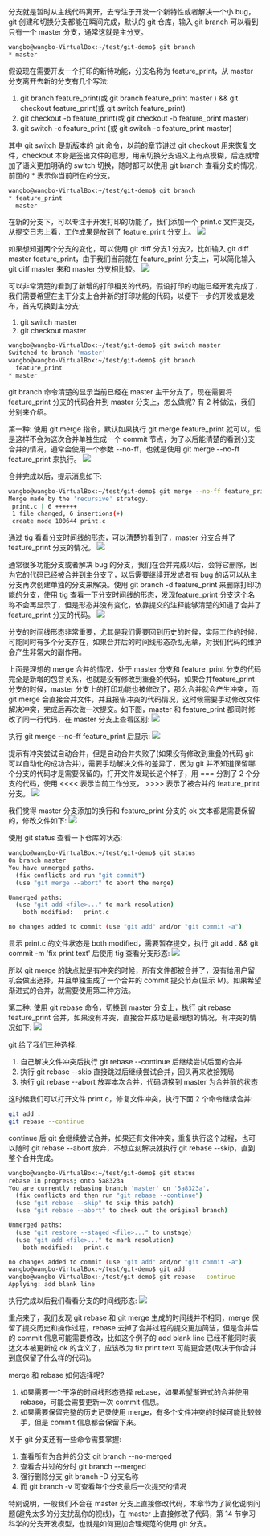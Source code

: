 分支就是暂时从主线代码离开，去专注于开发一个新特性或者解决一个小 bug，git 创建和切换分支都能在瞬间完成，默认的 git 仓库，输入 git branch 可以看到只有一个 master 分支，通常这就是主分支。

```bash
wangbo@wangbo-VirtualBox:~/test/git-demo$ git branch
* master
```

假设现在需要开发一个打印的新特功能，分支名称为 feature_print，从 master 分支离开去新的分支有几个写法:  
1. git branch feature_print(或 git branch feature_print master ) && git checkout feature_print(或 git switch feature_print)
2. git checkout -b feature_print(或 git checkout -b feature_print master)
3. git switch -c feature_print (或 git switch -c feature_print master)

其中 git switch 是新版本的 git 命令，以前的章节讲过 git checkout 用来恢复文件，checkout 本身是签出文件的意思，用来切换分支语义上有点模糊，后连就增加了语义更加明确的 switch 切换，随时都可以使用 git branch 查看分支的情况，前面的 * 表示你当前所在的分支。

```bash
wangbo@wangbo-VirtualBox:~/test/git-demo$ git branch
* feature_print
  master
```

在新的分支下，可以专注于开发打印的功能了，我们添加一个 print.c 文件提交，从提交日志上看，工作成果是放到了 feature_print 分支上。
![](http://develop-developer.oss-cn-hangzhou.aliyuncs.com/images/JWJj6JaQB22QYENwB-ZWpKcyacrpB9OJCZT4Ux-TfS.png?x-oss-process=style/txt-water)

如果想知道两个分支的变化，可以使用 git diff 分支1 分支2，比如输入 git diff master feature_print，由于我们当前就在 feature_print 分支上，可以简化输入 git diff master 来和 master 分支相比较。
![](http://develop-developer.oss-cn-hangzhou.aliyuncs.com/images/znNYDanjERfkhZiiE-e6NNIIawP8-cGZiMtO9a2ia4.png?x-oss-process=style/txt-water)

可以非常清楚的看到了新增的打印相关的代码，假设打印的功能已经开发完成了，我们需要希望在主干分支上合并新的打印功能的代码，以便下一步的开发或是发布，首先切换到主分支:  
1. git switch master
2. git checkout master

```bash
wangbo@wangbo-VirtualBox:~/test/git-demo$ git switch master
Switched to branch 'master'
wangbo@wangbo-VirtualBox:~/test/git-demo$ git branch
  feature_print
* master
```

git branch 命令清楚的显示当前已经在 master 主干分支了，现在需要将 feature_print 分支的代码合并到 master 分支上，怎么做呢? 有 2 种做法，我们分别来介绍。

第一种: 使用 git merge 指令，默认如果执行 git merge feature_print 就可以，但是这样不会为这次合并单独生成一个 commit 节点，为了以后能清楚的看到分支合并的情况，通常会使用一个参数 --no-ff，也就是使用 git merge --no-ff feature_print 来执行。
![](http://develop-developer.oss-cn-hangzhou.aliyuncs.com/images/WM8TYxo3DLpvdFT4a-hCmHuAm8cMjhjDBSrig0mm9d.png?x-oss-process=style/txt-water)

合并完成以后，提示消息如下:

```bash
wangbo@wangbo-VirtualBox:~/test/git-demo$ git merge --no-ff feature_print
Merge made by the 'recursive' strategy.
 print.c | 6 ++++++
 1 file changed, 6 insertions(+)
 create mode 100644 print.c
```

通过 tig 看看分支时间线的形态，可以清楚的看到了，master 分支合并了 feature_print 分支的情况。
![](http://develop-developer.oss-cn-hangzhou.aliyuncs.com/images/qtpY5axNZsGyeXSaY-Lzk_FaZxRHnL_nUKqFxy4RFp.png?x-oss-process=style/txt-water)

通常很多功能分支或者解决 bug 的分支，我们在合并完成以后，会将它删除，因为它的代码已经被合并到主分支了，以后需要继续开发或者有 bug 的话可以从主分支再次创建单独的分支来解决。使用 git branch -d feature_print 来删除打印功能的分支，使用 tig 查看一下分支时间线的形态，发现feature_print 分支这个名称不会再显示了，但是形态并没有变化，依靠提交的注释能够清楚的知道了合并了 feature_print 分支的代码。
![](http://develop-developer.oss-cn-hangzhou.aliyuncs.com/images/58cNBTMRmnvoba9Rj-0dstXMb8244dOz47HGD-qye7.png?x-oss-process=style/txt-water)

分支的时间线形态非常重要，尤其是我们需要回到历史的时候，实际工作的时候，可能同时有多个分支存在，如果合并后的时间线形态杂乱无章，对我们代码的维护会产生非常大的副作用。

上面是理想的 merge 合并的情况，处于 master 分支和 feature_print 分支的代码完全是新增的包含关系，也就是没有修改到重叠的代码，如果合并feature_print 分支的时候，master 分支上的打印功能也被修改了，那么合并就会产生冲突，而 git merge 会直接合并文件，并且报告冲突的代码情况，这时候需要手动修改文件解决冲突，完成后再次做一次提交。如下图，master 和 feature_print 都同时修改了同一行代码，在 master 分支上查看区别:
![](http://develop-developer.oss-cn-hangzhou.aliyuncs.com/images/T49fH5SmCwmoC5GFE-TumnRu8VC7ndfv_2hLO7qrtX.png?x-oss-process=style/txt-water)

执行 git merge --no-ff feature_print 后显示:
![](http://develop-developer.oss-cn-hangzhou.aliyuncs.com/images/vPDztoeKgXu7RGhLH-R_lHhgSE5HP9oKSKuXHNoYfS.png?x-oss-process=style/txt-water)

提示有冲突尝试自动合并，但是自动合并失败了(如果没有修改到重叠的代码 git 可以自动化的成功合并)，需要手动解决文件的差异了，因为 git 并不知道保留哪个分支的代码才是需要保留的，打开文件发现长这个样子，用 === 分割了 2 个分支的代码，使用 <<<< 表示当前工作分支， >>>> 表示了被合并的 feature_print 分支。
![](http://develop-developer.oss-cn-hangzhou.aliyuncs.com/images/eM3e2qWvw68QLEyBn-p-5Za7iNrH8JkMyzMVyVpvS8.png?x-oss-process=style/txt-water)

我们觉得 master 分支添加的换行和 feature_print 分支的 ok 文本都是需要保留的，修改文件如下:
![](http://develop-developer.oss-cn-hangzhou.aliyuncs.com/images/Gz9ecqukTNEfwFsJH-tClXHHcunVLS4ucRbB-1aux6.png?x-oss-process=style/txt-water)

使用 git status 查看一下仓库的状态:

```bash
wangbo@wangbo-VirtualBox:~/test/git-demo$ git status
On branch master
You have unmerged paths.
  (fix conflicts and run "git commit")
  (use "git merge --abort" to abort the merge)

Unmerged paths:
  (use "git add <file>..." to mark resolution)
	both modified:   print.c

no changes added to commit (use "git add" and/or "git commit -a")
```

显示 print.c 的文件状态是 both modified，需要暂存提交，执行 git add . && git commit -m 'fix print text' 后使用 tig 查看分支形态:
![](http://develop-developer.oss-cn-hangzhou.aliyuncs.com/images/CHMF7mgmb5uuzN9SL-JYTiGYAanka-9ZNYox0u3sMR.png?x-oss-process=style/txt-water)

所以 git merge 的缺点就是有冲突的时候，所有文件都被合并了，没有给用户留机会做出选择，并且单独生成了一个合并的 commit 提交节点(显示 M)。如果希望渐进式的合并，就需要使用第二种方法。

第二种: 使用 git rebase 命令，切换到 master 分支上，执行 git rebase feature_print 合并，如果没有冲突，直接合并成功是最理想的情况，有冲突的情况如下:
![](http://develop-developer.oss-cn-hangzhou.aliyuncs.com/images/x2NdFHsntohbwjGof-7O7gbiU0w1_6BmwnqyicEpLr.png?x-oss-process=style/txt-water)

git 给了我们三种选择:  
1. 自己解决文件冲突后执行 git rebase --continue 后继续尝试后面的合并
2. 执行 git rebase --skip 直接跳过后继续尝试合并，回头再来收拾残局
3. 执行 git rebase --abort 放弃本次合并，代码切换到 master 为合并前的状态

这时候我们可以打开文件 print.c，修复文件冲突，执行下面 2 个命令继续合并:

```bash
git add .
git rebase --continue
```

continue 后 git 会继续尝试合并，如果还有文件冲突，重复执行这个过程，也可以随时 git rebase --abort 放弃，不想立刻解决就执行 git rebase --skip，直到整个合并完成。

```bash
wangbo@wangbo-VirtualBox:~/test/git-demo$ git status
rebase in progress; onto 5a8323a
You are currently rebasing branch 'master' on '5a8323a'.
  (fix conflicts and then run "git rebase --continue")
  (use "git rebase --skip" to skip this patch)
  (use "git rebase --abort" to check out the original branch)

Unmerged paths:
  (use "git restore --staged <file>..." to unstage)
  (use "git add <file>..." to mark resolution)
	both modified:   print.c

no changes added to commit (use "git add" and/or "git commit -a")
wangbo@wangbo-VirtualBox:~/test/git-demo$ git add .
wangbo@wangbo-VirtualBox:~/test/git-demo$ git rebase --continue
Applying: add blank line
```

执行完成以后我们看看分支的时间线形态:
![](http://develop-developer.oss-cn-hangzhou.aliyuncs.com/images/K54n54E5NuSiLof5u-Wxd8Lj2iF05Ly1onQDBTm9dg.png?x-oss-process=style/txt-water)

重点来了，我们发现 git rebase 和 git merge 生成的时间线并不相同，merge 保留了提交历史和操作过程，rebase 去掉了合并过程的提交更加简洁，但是合并后的 commit 信息可能需要修改，比如这个例子的 add blank line 已经不能同时表达文本被更新成 ok 的含义了，应该改为 fix print text 可能更合适(取决于你合并到底保留了什么样的代码)。

merge  和 rebase 如何选择呢?  
1. 如果需要一个干净的时间线形态选择 rebase，如果希望渐进式的合并使用 rebase，可能会需要更新一次 commit 信息。
2. 如果需要保留完整的历史记录使用 merge，有多个文件冲突的时候可能比较棘手，但是 commit 信息都会保留下来。

关于 git 分支还有一些命令需要掌握:  

1. 查看所有为合并的分支 git branch --no-merged
2. 查看合并过的分时 git branch --merged
3. 强行删除分支 git branch -D 分支名称
4. 而  git branch -v 可查看每个分支最后一次提交的情况

特别说明，一般我们不会在 master 分支上直接修改代码，本章节为了简化说明问题(避免太多的分支扰乱你的视线)，在 master 上直接修改了代码，第 14 节学习科学的分支开发模型，也就是如何更加合理规范的使用 git 分支。
